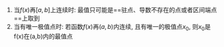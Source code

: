 
1. 当$f(x)$再$[a,b]$上连续时: 最值只可能是==驻点、导数不存在的点或者区间端点==上取到
2. 当有唯一极值点时: 若函数$f(x)$再$(a,b)$内连续, 且有唯一的极值点$x_0$, 则$x_0$是f(x)在(a,b)内的最值点